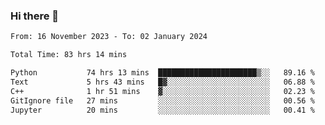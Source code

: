 ### Hi there 👋

<!--
**floyiac/floyiac** is a ✨ _special_ ✨ repository because its `README.md` (this file) appears on your GitHub profile.

Here are some ideas to get you started:

- 🔭 I’m currently working on ...
- 🌱 I’m currently learning ...
- 👯 I’m looking to collaborate on ...
- 🤔 I’m looking for help with ...
- 💬 Ask me about ...
- 📫 How to reach me: ...
- 😄 Pronouns: ...
- ⚡ Fun fact: ...
-->

<!--START_SECTION:waka-->

```txt
From: 16 November 2023 - To: 02 January 2024

Total Time: 83 hrs 14 mins

Python           74 hrs 13 mins  ██████████████████████▒░░   89.16 %
Text             5 hrs 43 mins   █▓░░░░░░░░░░░░░░░░░░░░░░░   06.88 %
C++              1 hr 51 mins    ▓░░░░░░░░░░░░░░░░░░░░░░░░   02.23 %
GitIgnore file   27 mins         ░░░░░░░░░░░░░░░░░░░░░░░░░   00.56 %
Jupyter          20 mins         ░░░░░░░░░░░░░░░░░░░░░░░░░   00.41 %
```

<!--END_SECTION:waka-->
